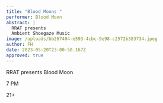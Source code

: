 ```yaml
---
title: "Blood Moons "
performer: Blood Moon
abstract: |
  RRAT presents
  Ambient Shoegaze Music
image: /uploads/bb267404-e593-4cbc-9e98-c2572b383734.jpeg
author: FH
date: 2023-05-20T23:00:50.167Z
approved: true
---
```

R﻿RAT presents Blood Moon

7﻿ PM

2﻿1+